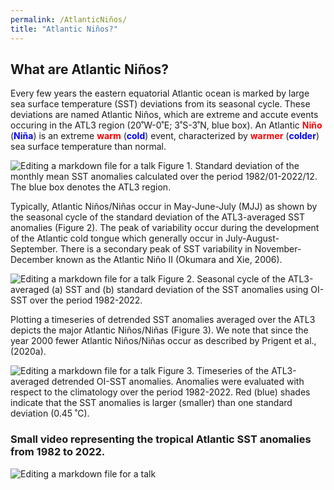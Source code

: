 ```yaml
---
permalink: /AtlanticNiños/
title: "Atlantic Niños?"
---
```




## What are Atlantic Niños? 
Every few years the eastern equatorial Atlantic ocean is marked by large sea surface temperature (SST) deviations from its seasonal cycle. These deviations are named Atlantic Niños, which are extreme and accute events occuring in the ATL3 region (20˚W-0˚E; 3˚S-3˚N, blue box). An Atlantic <span style="color:red">**Niño**</span> (<span style="color:blue">**Niña**</span>) is an extreme <span style="color:red"> **warm** </span> (<span style="color:blue">**cold**</span>) event, characterized by <span style="color:red">**warmer**</span> (<span style="color:blue">**colder**</span>) sea surface temperature than normal. 

![Editing a markdown file for a talk](https://raw.githubusercontent.com/aprig/arthurprigent/master/_pages/figure_atl3.png)
Figure 1. Standard deviation of the monthly mean SST anomalies calculated over the period 1982/01-2022/12. The blue box denotes the ATL3 region. 

Typically, Atlantic Niños/Niñas occur in May-June-July (MJJ) as shown by the seasonal cycle of the standard deviation of the ATL3-averaged SST anomalies (Figure 2). The peak of variability occur during the development of the Atlantic cold tongue which generally occur in July-August-September. There is a secondary peak of SST variability in November-December known as the Atlantic Niño II (Okumara and Xie, 2006).

![Editing a markdown file for a talk](https://raw.githubusercontent.com/aprig/arthurprigent/master/_pages/figure_seasonal_cycles_atl3.png)
Figure 2. Seasonal cycle of the ATL3-averaged (a) SST and (b) standard deviation of the SST anomalies using OI-SST over the period 1982-2022. 

Plotting a timeseries of detrended SST anomalies averaged over the ATL3 depicts the major Atlantic Niños/Niñas (Figure 3). We note that since the year 2000 fewer Atlantic Niños/Niñas occur as described by Prigent et al., (2020a). 

![Editing a markdown file for a talk](https://raw.githubusercontent.com/aprig/arthurprigent/master/_pages/figure_timeseries_atl3.png)
Figure 3. Timeseries of the ATL3-averaged detrended OI-SST anomalies. Anomalies were evaluated with respect to the climatology over the period 1982-2022. Red (blue) shades indicate that the SST anomalies is larger (smaller) than one standard deviation (0.45 ˚C).  


### Small video representing the tropical Atlantic SST anomalies from 1982 to 2022. 
![Editing a markdown file for a talk](https://www.youtube.com/embed/USFp18zEMEY?si=8WDH9Pvk2ddYD_Y1)

